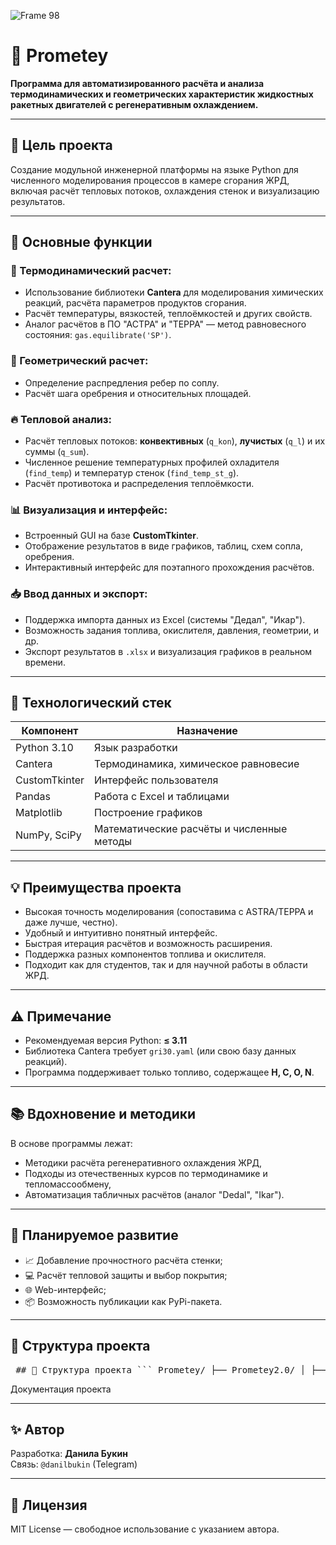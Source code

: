 ![Frame 98](https://github.com/user-attachments/assets/eb4618b6-43c0-4ea9-acdf-8ddd1666d92d)
# 🚀 Prometey

**Программа для автоматизированного расчёта и анализа термодинамических и геометрических характеристик жидкостных ракетных двигателей с регенеративным охлаждением.**

---

## 🎯 Цель проекта

Создание модульной инженерной платформы на языке Python для численного моделирования процессов в камере сгорания ЖРД, включая расчёт тепловых потоков, охлаждения стенок и визуализацию результатов.

---

## 🔧 Основные функции

### 🔬 Термодинамический расчет:
- Использование библиотеки **Cantera** для моделирования химических реакций, расчёта параметров продуктов сгорания.
- Расчёт температуры, вязкостей, теплоёмкостей и других свойств.
- Аналог расчётов в ПО "АСТРА" и "ТЕРРА" — метод равновесного состояния: `gas.equilibrate('SP')`.

### 📐 Геометрический расчет:
- Определение распредления ребер по соплу.
- Расчёт шага оребрения и относительных площадей.

### 🔥 Тепловой анализ:
- Расчёт тепловых потоков: **конвективных** (`q_kon`), **лучистых** (`q_l`) и их суммы (`q_sum`).
- Численное решение температурных профилей охладителя (`find_temp`) и температур стенок (`find_temp_st_g`).
- Расчёт противотока и распределения теплоёмкости.

### 📊 Визуализация и интерфейс:
- Встроенный GUI на базе **CustomTkinter**.
- Отображение результатов в виде графиков, таблиц, схем сопла, оребрения.
- Интерактивный интерфейс для поэтапного прохождения расчётов.

### 📥 Ввод данных и экспорт:
- Поддержка импорта данных из Excel (системы "Дедал", "Икар").
- Возможность задания топлива, окислителя, давления, геометрии, и др.
- Экспорт результатов в `.xlsx` и визуализация графиков в реальном времени.

---

## 🧰 Технологический стек

| Компонент | Назначение |
|----------|------------|
| Python 3.10 | Язык разработки |
| Cantera | Термодинамика, химическое равновесие |
| CustomTkinter | Интерфейс пользователя |
| Pandas | Работа с Excel и таблицами |
| Matplotlib | Построение графиков |
| NumPy, SciPy | Математические расчёты и численные методы |

---

## 💡 Преимущества проекта

- Высокая точность моделирования (сопоставима с ASTRA/ТЕРРА и даже лучше, честно).
- Удобный и интуитивно понятный интерфейс.
- Быстрая итерация расчётов и возможность расширения.
- Поддержка разных компонентов топлива и окислителя.
- Подходит как для студентов, так и для научной работы в области ЖРД.

---

## ⚠️ Примечание

- Рекомендуемая версия Python: **≤ 3.11**
- Библиотека Cantera требует `gri30.yaml` (или свою базу данных реакций).
- Программа поддерживает только топливо, содержащее **H, C, O, N**.

---

## 📚 Вдохновение и методики

В основе программы лежат:
- Методики расчёта регенеративного охлаждения ЖРД,
- Подходы из отечественных курсов по термодинамике и тепломассообмену,
- Автоматизация табличных расчётов (аналог "Dedal", "Ikar").

---

## 🔄 Планируемое развитие

- 📈 Добавление прочностного расчёта стенки;
- 💻 Расчёт тепловой защиты и выбор покрытия;
- 🌐 Web-интерфейс;
- 📦 Возможность публикации как PyPi-пакета.

---

## 📁 Структура проекта
<pre lang="markdown"> ## 📁 Структура проекта ``` Prometey/ ├── Prometey2.0/ │ ├── main.py # GUI и запуск приложения │ ├── prometey_functions.py # Тепловые и температурные расчёты │ ├── prometey_graph.py # Построение графиков (matplotlib) │ ├── prometey_graph_programm.py # Визуализация внутри окон │ ├── prometey_tabl.py # Генерация расчётных таблиц │ ├── prometey_cantera.py # Интеграция с Cantera │ └── prometey_customtkinter.py # Визуальные компоненты UI ├── requirements.txt # Зависимости проекта ├── .gitignore # Исключения для Git └── README.md # Документация проекта ``` </pre>
Документация проекта

---

## ✨ Автор

Разработка: **Данила Букин**  
Связь: `@danilbukin` (Telegram)

---

## 📜 Лицензия

MIT License — свободное использование с указанием автора.
